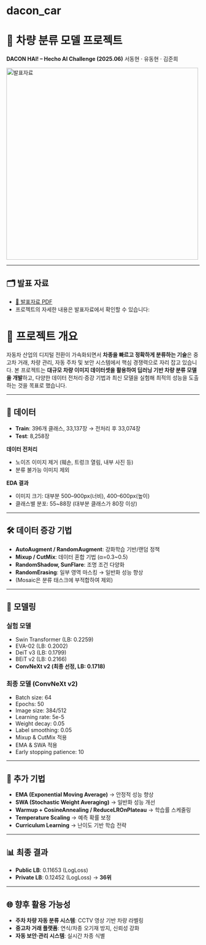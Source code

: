 # dacon_car
# 🚗 차량 분류 모델 프로젝트
**DACON HAI! – Hecho AI Challenge (2025.06)**
서동현 · 유동현 · 김준희

<img src="https://github.com/user-attachments/assets/1de54dfb-b7fb-4027-9b9d-f06606b54245" alt="발표자료" width="500">

---
## 🗂 발표 자료
- [📂 발표자료 PDF](https://github.com/tjehdgus/dacon_car/blob/main/%EC%B0%A8%EB%9F%89.pdf)
- 프로젝트의 자세한 내용은 발표자료에서 확인할 수 있습니다:
# 📖 프로젝트 개요
자동차 산업의 디지털 전환이 가속화되면서 **차종을 빠르고 정확하게 분류하는 기술**은 중고차 거래, 차량 관리, 자동 주차 및 보안 시스템에서 핵심 경쟁력으로 자리 잡고 있습니다.
본 프로젝트는 **대규모 차량 이미지 데이터셋을 활용하여 딥러닝 기반 차량 분류 모델을 개발**하고, 다양한 데이터 전처리·증강 기법과 최신 모델을 실험해 최적의 성능을 도출하는 것을 목표로 했습니다.

---

## 📂 데이터
- **Train**: 396개 클래스, 33,137장 → 전처리 후 33,074장
- **Test**: 8,258장

**데이터 전처리**
- 노이즈 이미지 제거 (훼손, 트렁크 열림, 내부 사진 등)
- 분류 불가능 이미지 제외

**EDA 결과**
- 이미지 크기: 대부분 500–900px(너비), 400–600px(높이)
- 클래스별 분포: 55~88장 (대부분 클래스가 80장 이상)

---

## 🛠️ 데이터 증강 기법
- **AutoAugment / RandomAugment**: 강화학습 기반/랜덤 정책
- **Mixup / CutMix**: 데이터 혼합 기법 (α=0.3~0.5)
- **RandomShadow, SunFlare**: 조명 조건 다양화
- **RandomErasing**: 일부 영역 마스킹 → 일반화 성능 향상
- (Mosaic은 분류 태스크에 부적합하여 제외)

---

## 🧠 모델링
### 실험 모델
- Swin Transformer (LB: 0.2259)
- EVA-02 (LB: 0.2002)
- DeiT v3 (LB: 0.1799)
- BEiT v2 (LB: 0.2166)
- **ConvNeXt v2 (최종 선정, LB: 0.1718)**

### 최종 모델 (ConvNeXt v2)
- Batch size: 64
- Epochs: 50
- Image size: 384/512
- Learning rate: 5e-5
- Weight decay: 0.05
- Label smoothing: 0.05
- Mixup & CutMix 적용
- EMA & SWA 적용
- Early stopping patience: 10

---

## 🔧 추가 기법
- **EMA (Exponential Moving Average)** → 안정적 성능 향상
- **SWA (Stochastic Weight Averaging)** → 일반화 성능 개선
- **Warmup + CosineAnnealing / ReduceLROnPlateau** → 학습률 스케줄링
- **Temperature Scaling** → 예측 확률 보정
- **Curriculum Learning** → 난이도 기반 학습 전략

---

## 📊 최종 결과
- **Public LB**: 0.11653 (LogLoss)
- **Private LB**: 0.12452 (LogLoss) → **36위**

---

## 🌐 향후 활용 가능성
- **주차 차량 자동 분류 시스템**: CCTV 영상 기반 차량 라벨링
- **중고차 거래 플랫폼**: 연식/차종 오기재 방지, 신뢰성 강화
- **자동 보안·관리 시스템**: 실시간 차종 식별
